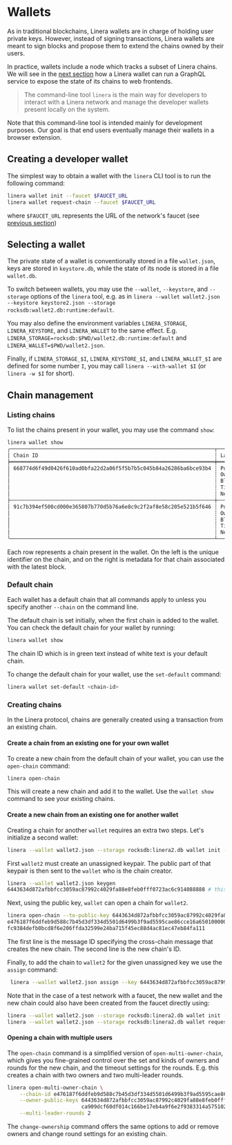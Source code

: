 # Wallets

As in traditional blockchains, Linera wallets are in charge of holding user
private keys. However, instead of signing transactions, Linera wallets are meant
to sign blocks and propose them to extend the chains owned by their users.

In practice, wallets include a node which tracks a subset of Linera chains. We
will see in the [next section](node_service.md) how a Linera wallet can run a
GraphQL service to expose the state of its chains to web frontends.

> The command-line tool `linera` is the main way for developers to interact with
> a Linera network and manage the developer wallets present locally on the
> system.

Note that this command-line tool is intended mainly for development purposes.
Our goal is that end users eventually manage their wallets in a browser
extension.

## Creating a developer wallet

The simplest way to obtain a wallet with the `linera` CLI tool is to run the
following command:

```bash
linera wallet init --faucet $FAUCET_URL
linera wallet request-chain --faucet $FAUCET_URL
```

where `$FAUCET_URL` represents the URL of the network's faucet (see
[previous section](../getting_started/hello_linera.html))

## Selecting a wallet

The private state of a wallet is conventionally stored in a file `wallet.json`,
keys are stored in `keystore.db`, while the state of its node is stored in a
file `wallet.db`.

To switch between wallets, you may use the `--wallet`, `--keystore`, and
`--storage` options of the `linera` tool, e.g. as in
`linera --wallet wallet2.json --keystore keystore2.json --storage rocksdb:wallet2.db:runtime:default`.

You may also define the environment variables `LINERA_STORAGE`,
`LINERA_KEYSTORE`, and `LINERA_WALLET` to the same effect. E.g.
`LINERA_STORAGE=rocksdb:$PWD/wallet2.db:runtime:default` and
`LINERA_WALLET=$PWD/wallet2.json`.

Finally, if `LINERA_STORAGE_$I`, `LINERA_KEYSTORE_$I`, and `LINERA_WALLET_$I`
are defined for some number `I`, you may call `linera --with-wallet $I` (or
`linera -w $I` for short).

## Chain management

### Listing chains

To list the chains present in your wallet, you may use the command `show`:

```bash
linera wallet show
╭──────────────────────────────────────────────────────────────────┬──────────────────────────────────────────────────────────────────────────────────────╮
│ Chain ID                                                         ┆ Latest Block                                                                         │
╞══════════════════════════════════════════════════════════════════╪══════════════════════════════════════════════════════════════════════════════════════╡
│ 668774d6f49d0426f610ad0bfa22d2a06f5f5b7b5c045b84a26286ba6bce93b4 ┆ Public Key:         3812c2bf764e905a3b130a754e7709fe2fc725c0ee346cb15d6d261e4f30b8f1 │
│                                                                  ┆ Owner:              c9a538585667076981abfe99902bac9f4be93714854281b652d07bb6d444cb76 │
│                                                                  ┆ Block Hash:         -                                                                │
│                                                                  ┆ Timestamp:          2023-04-10 13:52:20.820840                                       │
│                                                                  ┆ Next Block Height:  0                                                                │
├╌╌╌╌╌╌╌╌╌╌╌╌╌╌╌╌╌╌╌╌╌╌╌╌╌╌╌╌╌╌╌╌╌╌╌╌╌╌╌╌╌╌╌╌╌╌╌╌╌╌╌╌╌╌╌╌╌╌╌╌╌╌╌╌╌╌┼╌╌╌╌╌╌╌╌╌╌╌╌╌╌╌╌╌╌╌╌╌╌╌╌╌╌╌╌╌╌╌╌╌╌╌╌╌╌╌╌╌╌╌╌╌╌╌╌╌╌╌╌╌╌╌╌╌╌╌╌╌╌╌╌╌╌╌╌╌╌╌╌╌╌╌╌╌╌╌╌╌╌╌╌╌╌┤
│ 91c7b394ef500cd000e365807b770d5b76a6e8c9c2f2af8e58c205e521b5f646 ┆ Public Key:         29c19718a26cb0d5c1d28102a2836442f53e3184f33b619ff653447280ccba1a │
│                                                                  ┆ Owner:              efe0f66451f2f15c33a409dfecdf76941cf1e215c5482d632c84a2573a1474e8 │
│                                                                  ┆ Block Hash:         51605cad3f6a210183ac99f7f6ef507d0870d0c3a3858058034cfc0e3e541c13 │
│                                                                  ┆ Timestamp:          2023-04-10 13:52:21.885221                                       │
│                                                                  ┆ Next Block Height:  1                                                                │
╰──────────────────────────────────────────────────────────────────┴──────────────────────────────────────────────────────────────────────────────────────╯

```

Each row represents a chain present in the wallet. On the left is the unique
identifier on the chain, and on the right is metadata for that chain associated
with the latest block.

### Default chain

Each wallet has a default chain that all commands apply to unless you specify
another `--chain` on the command line.

The default chain is set initially, when the first chain is added to the wallet.
You can check the default chain for your wallet by running:

```bash
linera wallet show
```

The chain ID which is in green text instead of white text is your default chain.

To change the default chain for your wallet, use the `set-default` command:

```bash
linera wallet set-default <chain-id>
```

### Creating chains

In the Linera protocol, chains are generally created using a transaction from an
existing chain.

#### Create a chain from an existing one for your own wallet

To create a new chain from the default chain of your wallet, you can use the
`open-chain` command:

```bash
linera open-chain
```

This will create a new chain and add it to the wallet. Use the `wallet show`
command to see your existing chains.

#### Create a new chain from an existing one for another wallet

Creating a chain for another `wallet` requires an extra two steps. Let's
initialize a second wallet:

```bash
linera --wallet wallet2.json --storage rocksdb:linera2.db wallet init --faucet $FAUCET_URL
```

First `wallet2` must create an unassigned keypair. The public part of that
keypair is then sent to the `wallet` who is the chain creator.

```bash
linera --wallet wallet2.json keygen
6443634d872afbbfcc3059ac87992c4029fa88e8feb0fff0723ac6c914088888 # this is the public key for the unassigned keypair
```

Next, using the public key, `wallet` can open a chain for `wallet2`.

```bash
linera open-chain --to-public-key 6443634d872afbbfcc3059ac87992c4029fa88e8feb0fff0723ac6c914088888
e476187f6ddfeb9d588c7b45d3df334d5501d6499b3f9ad5595cae86cce16a65010000000000000000000000
fc9384defb0bcd8f6e206ffda32599e24ba715f45ec88d4ac81ec47eb84fa111
```

The first line is the message ID specifying the cross-chain message that creates
the new chain. The second line is the new chain's ID.

Finally, to add the chain to `wallet2` for the given unassigned key we use the
`assign` command:

```bash
 linera --wallet wallet2.json assign --key 6443634d872afbbfcc3059ac87992c4029fa88e8feb0fff0723ac6c914088888 --message-id e476187f6ddfeb9d588c7b45d3df334d5501d6499b3f9ad5595cae86cce16a65010000000000000000000000
```

Note that in the case of a test network with a faucet, the new wallet and the
new chain could also have been created from the faucet directly using:

```bash
linera --wallet wallet2.json --storage rocksdb:linera2.db wallet init --faucet $FAUCET_URL
linera --wallet wallet2.json --storage rocksdb:linera2.db wallet request-chain --faucet $FAUCET_URL
```

#### Opening a chain with multiple users

The `open-chain` command is a simplified version of `open-multi-owner-chain`,
which gives you fine-grained control over the set and kinds of owners and rounds
for the new chain, and the timeout settings for the rounds. E.g. this creates a
chain with two owners and two multi-leader rounds.

```bash
linera open-multi-owner-chain \
    --chain-id e476187f6ddfeb9d588c7b45d3df334d5501d6499b3f9ad5595cae86cce16a65010000000000000000000000 \
    --owner-public-keys 6443634d872afbbfcc3059ac87992c4029fa88e8feb0fff0723ac6c914088888 \
                        ca909dcf60df014c166be17eb4a9f6e2f9383314a57510206a54cd841ade455e \
    --multi-leader-rounds 2
```

The `change-ownership` command offers the same options to add or remove owners
and change round settings for an existing chain.
